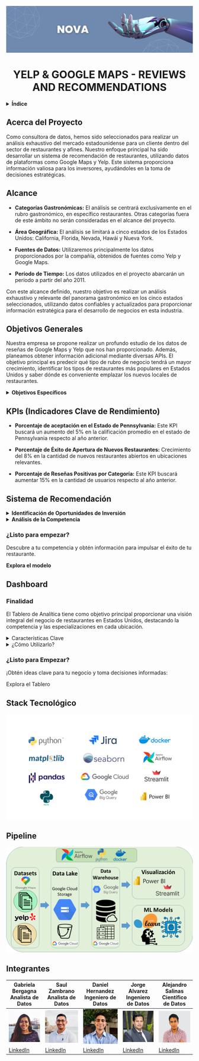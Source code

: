 <div align="center">

![Logo](./Imagenes/Banner.png)

# YELP & GOOGLE MAPS - REVIEWS AND RECOMMENDATIONS

</div>

<details>
<summary><strong>Índice</strong></summary>

- [Acerca del Proyecto](#acerca-del-proyecto)
- [Alcance](#alcance)
- [Objetivos Generales](#objetivo-general)
  - [Objetivos Específicos](#objetivos-específicos)
- [KPIs (Indicadores Clave de Rendimiento)](#kpis-indicadores-clave-de-rendimiento)
- [Sistema de Recomendación](#sistema-de-recomendación)
- [Dashboard](#dashboard)
- [Stack Tecnológico](#stack-tecnológico)
- [Pipeline](#pipeline)
- [Integrantes](#integrantes)

</details>

## Acerca del Proyecto

Como consultora de datos, hemos sido seleccionados para realizar un análisis exhaustivo del mercado estadounidense para un cliente dentro del sector de restaurantes y afines. Nuestro enfoque principal ha sido desarrollar un sistema de recomendación de restaurantes, utilizando datos de plataformas como Google Maps y Yelp. Este sistema proporciona información valiosa para los inversores, ayudándoles en la toma de decisiones estratégicas.

## Alcance

- **Categorías Gastronómicas:** El análisis se centrará exclusivamente en el rubro gastronómico, en específico restaurantes. Otras categorías fuera de este ámbito no serán consideradas en el alcance del proyecto.

- **Área Geográfica:** El análisis se limitará a cinco estados de los Estados Unidos: California, Florida, Nevada, Hawái y Nueva York.

- **Fuentes de Datos:** Utilizaremos principalmente los datos proporcionados por la compañía, obtenidos de fuentes como Yelp y Google Maps.

- **Período de Tiempo:** Los datos utilizados en el proyecto abarcarán un período a partir del año 2011.

Con este alcance definido, nuestro objetivo es realizar un análisis exhaustivo y relevante del panorama gastronómico en los cinco estados seleccionados, utilizando datos confiables y actualizados para proporcionar información estratégica para el desarrollo de negocios en esta industria.

## Objetivos Generales

Nuestra empresa se propone realizar un profundo estudio de los datos de reseñas de Google Maps y Yelp que nos han proporcionado. Además, planeamos obtener información adicional mediante diversas APIs. El objetivo principal es predecir qué tipo de rubro de negocio tendrá un mayor crecimiento, identificar los tipos de restaurantes más populares en Estados Unidos y saber dónde es conveniente emplazar los nuevos locales de restaurantes.

<details>
<summary><strong>Objetivos Específicos</strong></summary>

- **Descubrir los Rubros de comida más Demandados:** Identificar los tipos de comida más solicitados en los Estados Unidos.

- **Apertura Estratégica de Nuevos Establecimientos:** Aconsejar a nuestro cliente sobre las ubicaciones más competitivas para la apertura de nuevos restaurantes.

- **Mejora Continua del Servicio a través de Feedback Negativo:** Examinar comentarios negativos de los usuarios para detectar patrones y tendencias recurrentes.

- **Modelo de machine learning:** Desarrollar un sistema de recomendación de restaurantes para los usuarios de ambas plataformas.

</details>

## KPIs (Indicadores Clave de Rendimiento)

- **Porcentaje de aceptación en el Estado de Pennsylvania:**  Este KPI buscará un aumento del 5% en la calificación promedio en el estado de Pennsylvania respecto al año anterior.

- **Porcentaje de Éxito de Apertura de Nuevos Restaurantes:** Crecimiento del 8% en la cantidad de nuevos restaurantes abiertos en ubicaciones relevantes.

- **Porcentaje de Reseñas Positivas por Categoría:** Este KPI buscará aumentar 15% en la cantidad de usuarios respecto al año anterior.

## Sistema de Recomendación

<details>
<summary><strong>Identificación de Oportunidades de Inversión</strong></summary>

- **¿Por qué es importante?**
  Identificar las mejores oportunidades de inversión es crucial para maximizar el retorno y minimizar riesgos. Este modelo de aprendizaje automático ayuda a identificar los rubros de negocio con mayor potencial de crecimiento y los estados más prometedores para invertir.

- **¿En qué rubro conviene invertir?** 💼
  El sistema analiza diversos rubros dentro de la industria gastronómica para determinar cuáles presentan las mayores oportunidades de crecimiento. Basado en datos históricos y tendencias actuales, el modelo proporciona recomendaciones sobre los tipos de restaurantes más prometedores.

- **¿En qué estados es mejor invertir?** 🗺️
  Cada estado presenta diferentes dinámicas y oportunidades de mercado. El modelo evalúa factores como el crecimiento económico, la demografía y la competitividad del mercado en cada estado, recomendando las ubicaciones más estratégicas para abrir nuevos restaurantes.

- **¿Cuál es el crecimiento esperado en cada rubro?** 📈
  Evaluar el crecimiento proyectado en diferentes rubros es esencial para planificar inversiones a largo plazo. El sistema ofrece predicciones sobre el crecimiento en diversos segmentos del mercado gastronómico, permitiendo a los inversores tomar decisiones informadas.

</details>

<details>
<summary><strong>Análisis de la Competencia</strong></summary>

- **¿Por qué es importante?**
  Conocer a los competidores es fundamental para desarrollar estrategias efectivas. Este modelo analiza la competencia en cada rubro y ubicación, proporcionando una visión clara del entorno competitivo.

- **¿Quiénes son los competidores?** 🔍
  El sistema identifica y analiza a los principales jugadores en el mercado, ayudando a entender mejor el entorno competitivo y a identificar oportunidades de diferenciación.

</details>

### ¿Listo para empezar?

Descubre a tu competencia y obtén información para impulsar el éxito de tu restaurante.

**Explora el modelo**

## Dashboard

### Finalidad
El Tablero de Analítica tiene como objetivo principal proporcionar una visión integral del negocio de restaurantes en Estados Unidos, destacando la competencia y las especializaciones en cada ubicación.

<details>
<summary>Características Clave</summary>

- **Visualizaciones Interactivas:** Explora los datos dinámicamente a través de gráficos, diagramas y mapas interactivos.
- **Filtros Personalizables:** Ajusta el tablero según tus necesidades específicas mediante la modificación de filtros y parámetros.
- **Interfaz Amigable:** Navega por el tablero sin esfuerzo con un diseño intuitivo y fácil de usar.

</details>

<details>
<summary>¿Cómo Utilizarlo?</summary>

1. **Selecciona Filtros:** Utiliza los menús desplegables o deslizadores para personalizar los datos mostrados.
2. **Interactúa con las Visualizaciones:** Pasa el cursor sobre los gráficos para obtener información detallada o haz clic en elementos para filtrar aún más los datos.
3. **Explora las Pestañas:** Navega entre diferentes secciones o pestañas para explorar varios aspectos de los datos.
4. **Exporta Datos:** Exporta visualizaciones o tablas de datos para análisis o informes adicionales.

</details>

### ¿Listo para Empezar?
¡Obtén ideas clave para tu negocio y toma decisiones informadas:

Explora el Tablero

## Stack Tecnológico

![stack](./Imagenes/stack.png)

## Pipeline

![Pipeline](./Imagenes/pipeline_etl.png)

## Integrantes

| **Gabriela Bergagna** <br> Analista de Datos | **Saul Zambrano** <br> Analista de Datos | **Daniel Hernandez** <br> Ingeniero de Datos | **Jorge Alvarez** <br> Ingeniero de Datos | **Alejandro Salinas** <br> Científico de Datos |
|---|---|---|---|---|
| ![Gabriela Bergagna](Imagenes/foto_gabriela.jpg) | ![Saul Zambrano](Imagenes/foto_saul.jpg) | ![Daniel Hernandez](Imagenes/foto_daniel.jpg) | ![Jorge Alvarez](Imagenes/foto_jorge.jpg) | ![Alejandro Salinas](Imagenes/foto_alejandro.jpg) |
| [LinkedIn](https://www.linkedin.com/in/gabriela-bergagna) | [LinkedIn](https://www.linkedin.com/in/sa%C3%BAl-fernando-zambrano-meza-7525b3165/) | [LinkedIn](https://www.linkedin.com/in/daniel-hernández-84991429a) | [LinkedIn](https://www.linkedin.com/in/jorgealvarezore/) | [LinkedIn](https://www.linkedin.com/in/alejandrosalinaspal/) |
